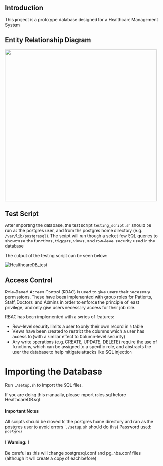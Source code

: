 ## Introduction
This project is a prototype database designed for a Healthcare Management System

## Entity Relationship Diagram
<img src="https://github.com/user-attachments/assets/69283bc8-d3ca-4736-9c1d-8c611b111637" style="width: 500px"/>

## Test Script
After importing the database, the test script `testing_script.sh` should be run as the postgres user, and from the postgres home directory (e.g. `/var/lib/postgresql`).
The script will run though a select few SQL queries to showcase the functions, triggers, views, and row-level security used in the database

The output of the testing script can be seen below:

![HealthcareDB_test](https://github.com/user-attachments/assets/9394f0c0-c9cc-4298-8d92-ff9bcf1e76a5)

## Access Control
Role-Based Access Control (RBAC) is used to give users their necessary permissions. These have been implemented with group roles for Patients, Staff, Doctors, and Admins in order to enforce the principle of least privilege, and only give users necessary access for their job role.

RBAC has been implemented with a series of features:
- Row-level security limits a user to only their own record in a table
- Views have been created to restrict the columns which a user has access to (with a similar effect to Column-level security)
- Any write operations (e.g. CREATE, UPDATE, DELETE) require the use of functions, which can be assigned to a specific role, and abstracts the user the database to help mitigate attacks like SQL injection

# Importing the Database
Run `./setup.sh` to import the SQL files. 

If you are doing this manually, please import roles.sql before HealthcareDB.sql

#### Important Notes
All scripts should be moved to the postgres home directory and ran as the postgres user to avoid errors (`./setup.sh` should do this)
Password used: `postgres`

#### ! Warning: !
Be careful as this will change postgresql.conf and pg_hba.conf files (although it will create a copy of each before)
